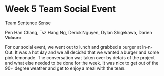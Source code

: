 # Week 5 Team Social Event

Team Sentence Sense

Pen Han Chang, Tsz Hang Ng, Derick Nguyen, Dylan Shigekawa, Darien Vidaure

For our social event, we went out to lunch and grabbed a burger at In-n-Out. It was a hot day and we all decided that we wanted a burger and some pink lemonade. The conversation was taken over by details of the project and what else needed to be done for the week. It was nice to get out of the 90+ degree weather and get to enjoy a meal with the team.